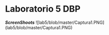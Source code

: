 # Laboratorio 5 DBP

***ScreenShoots***
  ![lab5/blob/master/Captura1.PNG]
 (lab5/blob/master/Captura1.PNG)

